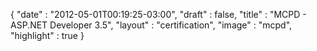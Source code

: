 {
  "date" : "2012-05-01T00:19:25-03:00",
  "draft" : false,
  "title" : "MCPD - ASP.NET Developer 3.5",
  "layout" : "certification",
  "image" : "mcpd",
  "highlight" : true
}
